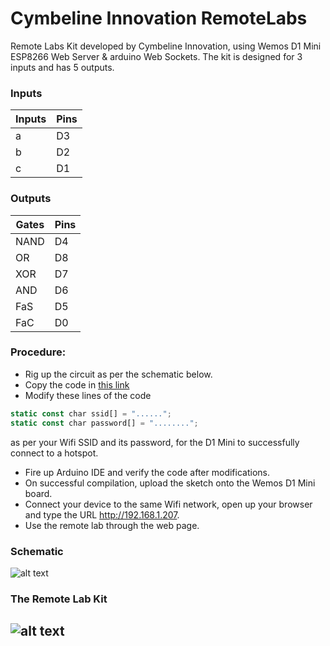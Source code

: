 # Cymbeline Innovation RemoteLabs
Remote Labs Kit developed by Cymbeline Innovation, using Wemos D1 Mini ESP8266 Web Server &amp; arduino Web Sockets.
The kit is designed for 3 inputs and has 5 outputs.

### Inputs
|Inputs|Pins|
|------|----|
| a    | D3 |
| b    | D2 |
| c    | D1 |

### Outputs
| Gates | Pins |
|-------|------|
| NAND  | D4   |
| OR    | D8   |
| XOR   | D7   |
| AND   | D6   |
| FaS   | D5   |
| FaC   | D0   |

### Procedure:
* Rig up the circuit as per the schematic below.
* Copy the code in [this link](https://github.com/KhyatiMehta3/CymbelineInnovation_RemoteLabs/blob/master/LabVIEW_RemoteLabs_Cymbeline.ino)
* Modify these lines of the code 
```javascript
static const char ssid[] = "......";
static const char password[] = "........";
```
as per your Wifi SSID and its password, for the D1 Mini to successfully connect to a hotspot.
* Fire up Arduino IDE and verify the code after modifications.
* On successful compilation, upload the sketch onto the Wemos D1 Mini board.
* Connect your device to the same Wifi network, open up your browser and type the URL http://192.168.1.207.
* Use the remote lab through the web page.

### Schematic
![alt text](https://github.com/KhyatiMehta3/CymbelineInnovation_RemoteLabs/blob/master/RemoteLab_Fritzing.png "Schematic")

### The Remote Lab Kit
![alt text](https://github.com/KhyatiMehta3/CymbelineInnovation_RemoteLabs/blob/master/RemoteLab_Kit.jpeg "RemoteLab Kit")
---
